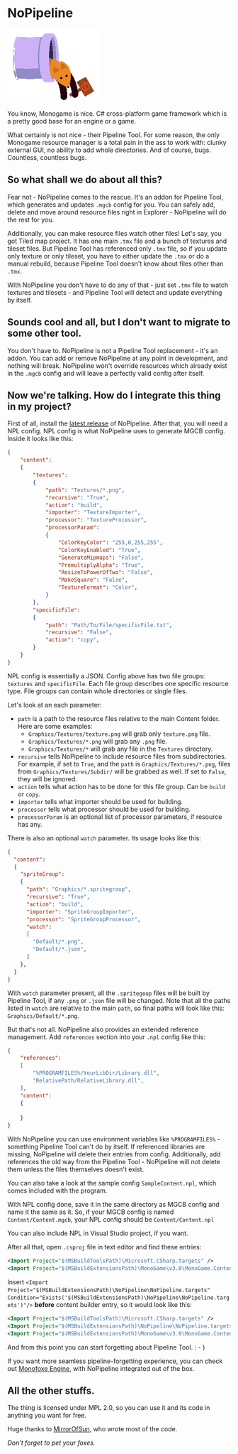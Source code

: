 # NoPipeline

![NoPipeline](/pics/NoPipeline.png)

You know, Monogame is nice. C# cross-platform game framework which is a pretty good base for an engine or a game.

What certainly is not nice - their Pipeline Tool. 
For some reason, the only Monogame resource manager is a total pain in the ass to work with: clunky external GUI, no ability to add whole directories. And of course, bugs. Countless, countless bugs.


## So what shall we do about all this?

Fear not - NoPipeline comes to the rescue. It's an addon for Pipeline Tool, which generates and updates `.mgcb` config for you. You can safely add, delete and move around resource files right in Explorer - NoPipeline will do the rest for you.

Additionally, you can make resource files watch other files! Let's say, you got Tiled map project. It has one main `.tmx` file and a bunch of textures and tileset files. But Pipeline Tool has referenced only `.tmx` file, so if you
update only texture or only tileset, you have to either update the `.tmx` or do a manual rebuild, because Pipeline Tool doesn't know about files other than `.tmx`. 


With NoPipeline you don't have to do any of that - just set `.tmx` file to watch textures and tilesets - and Pipeline Tool will detect and update everything by itself.


## Sounds cool and all, but I don't want to migrate to some other tool.

You don't have to. NoPipeline is not a Pipeline Tool replacement - it's an addon. You can add or remove NoPipeline at any point in development, and nothing will break. NoPipeline won't override resources which already exist in the `.mgcb` config and will leave a perfectly valid config after itself.


## Now we're talking. How do I integrate this thing in my project?

First of all, install the [latest release](https://github.com/gnFur/NoPipeline/releases/latest) of NoPipeline. After that, you will need a NPL config. NPL config is what NoPipeline uses to generate MGCB config. Inside it looks like this:


```json
{
	"content": 
	{
		"textures": 
		{
			"path": "Textures/*.png",
			"recursive": "True",
			"action": "build",
			"importer": "TextureImporter",
			"processor": "TextureProcessor",
			"processorParam": 
			{
				"ColorKeyColor": "255,0,255,255",
				"ColorKeyEnabled": "True",
				"GenerateMipmaps": "False",
				"PremultiplyAlpha": "True",
				"ResizeToPowerOfTwo": "False",
				"MakeSquare": "False",
				"TextureFormat": "Color",
			}
		},
		"specificFile": 
		{
			"path": "Path/To/File/specificFile.txt",
			"recursive": "False",
			"action": "copy",
		}
	}
}
```
NPL config is essentially a JSON. Config above has two file groups: `textures` 
and `specificFile`. Each file group describes one specific resource type. 
File groups can contain whole directories or single files.


Let's look at an each parameter:
- `path` is a path to the resource files relative to the main Content folder. 
Here are some examples:
	- `Graphics/Textures/texture.png` will grab only `texture.png` file.
	- `Graphics/Textures/*.png` will grab any `.png` file.
	- `Graphics/Textures/*` will grab any file in the `Textures` directory.
- `recursive` tells NoPipeline to include resource files from subdirectories.
For example, if set to `True`, and the `path` is `Graphics/Textures/*.png`,
files from `Graphics/Textures/Subdir/` will be grabbed as well. If set to 
`False`, they will be ignored.
- `action` tells what action has to be done for this file group. Can be `build`
or `copy`.
- `importer` tells what importer should be used for building.
- `processor` tells what processor should be used for building.
- `processorParam` is an optional list of processor parameters, if resource 
has any.


There is also an optional `watch` parameter. Its usage looks like this:

```json
{
  "content": 
  {
    "spriteGroup": 
    {
      "path": "Graphics/*.spritegroup",
      "recursive": "True",
      "action": "build",
      "importer": "SpriteGroupImporter",
      "processor": "SpriteGroupProcessor",
      "watch": 
      [
        "Default/*.png",
        "Default/*.json",
      ]
    },
  }
}
```
With `watch` parameter present, all the `.spritegoup` files will be built by Pipeline Tool, if any `.png` or `.json` file will be changed. Note that all the paths listed in `watch` are relative to the main `path`, so final paths  will look like this: `Graphics/Default/*.png`.

But that's not all. NoPipeline also provides an extended reference management. Add `references` section into your `.npl` config like this:

```json
{
	"references":
	[
		"%PROGRAMFILES%/YourLibDir/Library.dll",
		"RelativePath/RelativeLibrary.dll",
	],
	"content": 
	{

	}
}
```
With NoPipeline you can use environment variables like `%PROGRAMFILES%` - something Pipeline Tool can't do by itself. If referenced libraries are missing, NoPipeline will delete their entries from config. Additionally, add references the old way from the Pipeline Tool - NoPipeline will not delete them unless the files themselves doesn't exist.

You can also take a look at the sample config `SampleContent.npl`, which comes included with the program.


With NPL config done, save it in the same directory as MGCB config and name it the same as it. So, if your MGCB config is named `Content/Content.mgcb`, your NPL config should be `Content/Content.npl`

You can also include NPL in Visual Studio project, if you want.


After all that, open `.csproj` file in text editor and find these entries:

```xml
<Import Project="$(MSBuildToolsPath)\Microsoft.CSharp.targets" />
<Import Project="$(MSBuildExtensionsPath)\MonoGame\v3.0\MonoGame.Content.Builder.targets" />  
```

Insert `<Import Project="$(MSBuildExtensionsPath)\NoPipeline\NoPipeline.targets" Condition="Exists('$(MSBuildExtensionsPath)\NoPipeline\NoPipeline.targets')"/>`
**before** content builder entry, so it would look like this:

```xml
<Import Project="$(MSBuildToolsPath)\Microsoft.CSharp.targets" />
<Import Project="$(MSBuildExtensionsPath)\NoPipeline\NoPipeline.targets" Condition="Exists('$(MSBuildExtensionsPath)\NoPipeline\NoPipeline.targets')"/>
<Import Project="$(MSBuildExtensionsPath)\MonoGame\v3.0\MonoGame.Content.Builder.targets" />  
```

And from this point you can start forgetting about Pipeline Tool. : - )

If you want more seamless pipeline-forgetting experience, you can check out [Monofoxe Engine](https://bitbucket.org/gnFur/monofoxe/src), with NoPipeline integrated out of the box.

## All the other stuffs. 

The thing is licensed under MPL 2.0, so you can use it and its code in anything you want for free.


Huge thanks to [MirrorOfSun](https://github.com/MirrorOfSUn), who wrote most of the code.


*Don't forget to pet your foxes.*

